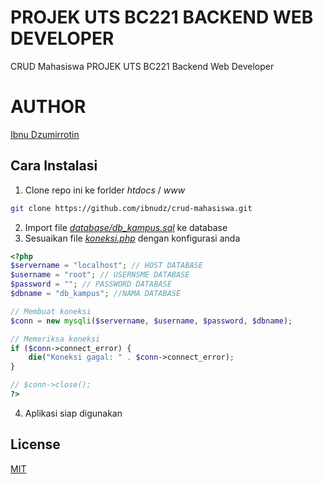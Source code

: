 # PROJEK UTS BC221 BACKEND WEB DEVELOPER
CRUD Mahasiswa PROJEK UTS BC221 Backend Web Developer

# AUTHOR
[Ibnu Dzumirrotin](https://github.com/ibnudz)

## Cara Instalasi
1. Clone repo ini ke forlder _htdocs_ / _www_
``` bash
git clone https://github.com/ibnudz/crud-mahasiswa.git
```
2. Import file [_database/db_kampus.sql_](database/db_kampus.sql) ke database
3. Sesuaikan file [_koneksi.php_](koneksi.php) dengan konfigurasi anda

```php
<?php
$servername = "localhost"; // HOST DATABASE
$username = "root"; // USERNSME DATABASE
$password = ""; // PASSWORD DATABASE
$dbname = "db_kampus"; //NAMA DATABASE

// Membuat koneksi
$conn = new mysqli($servername, $username, $password, $dbname);

// Memeriksa koneksi
if ($conn->connect_error) {
    die("Koneksi gagal: " . $conn->connect_error);
}

// $conn->close();
?>
```
4. Aplikasi siap digunakan

## License
[MIT](https://choosealicense.com/licenses/mit/)
